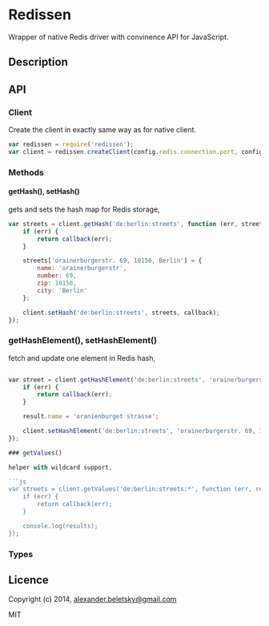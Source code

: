 # Redissen

Wrapper of native Redis driver with convinence API for JavaScript.

## Description

## API

### Client

Create the client in exactly same way as for native client.

```js
var redissen = require('redissen');
var client = redissen.createClient(config.redis.connection.port, config.redis.connection.host);
```

### Methods

#### getHash(), setHash()

gets and sets the hash map for Redis storage,

```js
var streets = client.getHash('de:berlin:streets', function (err, streets) {
	if (err) {
		return callback(err);
	}

	streets['orainerburgerstr. 69, 10150, Berlin'] = {
		name: 'orainerburgerstr',
		number: 69,
		zip: 10150,
		city: 'Berlin'
	};

	client.setHash('de:berlin:streets', streets, callback);
});

```

### getHashElement(), setHashElement()

fetch and update one element in Redis hash,

```js

var street = client.getHashElement('de:berlin:streets', 'orainerburgerstr. 69, 10150, Berlin', function (err, result) {
	if (err) {
		return callback(err);
	}

	result.name = 'oranienburget strasse';

	client.setHashElement('de:berlin:streets', 'orainerburgerstr. 69, 10150, Berlin', callback);
});

### getValues()

helper with wildcard support,

```js
var streets = client.getValues('de:berlin:streets:*', function (err, results) {
	if (err) {
		return callback(err);
	}

	console.log(results);
});
```

### Types

## Licence

Copyright (c) 2014, alexander.beletsky@gmail.com

MIT
